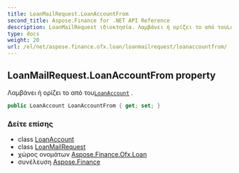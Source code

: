 ```yaml
---
title: LoanMailRequest.LoanAccountFrom
second_title: Aspose.Finance for .NET API Reference
description: LoanMailRequest ιδιοκτησία. Λαμβάνει ή ορίζει το από τουLoanAccount .
type: docs
weight: 20
url: /el/net/aspose.finance.ofx.loan/loanmailrequest/loanaccountfrom/
---
```

## LoanMailRequest.LoanAccountFrom property

Λαμβάνει ή ορίζει το από του[`LoanAccount`](../../../aspose.finance.ofx/loanaccount/) .

```csharp
public LoanAccount LoanAccountFrom { get; set; }
```

### Δείτε επίσης

* class [LoanAccount](../../../aspose.finance.ofx/loanaccount/)
* class [LoanMailRequest](../)
* χώρος ονομάτων [Aspose.Finance.Ofx.Loan](../../loanmailrequest/)
* συνέλευση [Aspose.Finance](../../../)


